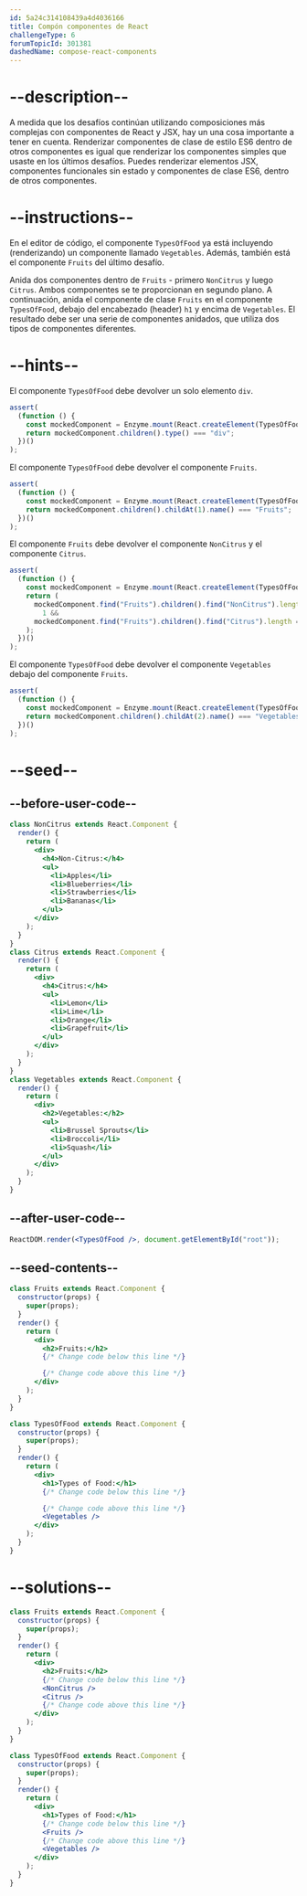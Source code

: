 ```yaml
---
id: 5a24c314108439a4d4036166
title: Compón componentes de React
challengeType: 6
forumTopicId: 301381
dashedName: compose-react-components
---
```


# --description--

A medida que los desafíos continúan utilizando composiciones más complejas con componentes de React y JSX, hay un una cosa importante a tener en cuenta. Renderizar componentes de clase de estilo ES6 dentro de otros componentes es igual que renderizar los componentes simples que usaste en los últimos desafíos. Puedes renderizar elementos JSX, componentes funcionales sin estado y componentes de clase ES6, dentro de otros componentes.

# --instructions--

En el editor de código, el componente `TypesOfFood` ya está incluyendo (renderizando) un componente llamado `Vegetables`. Además, también está el componente `Fruits` del último desafío.

Anida dos componentes dentro de `Fruits` - primero `NonCitrus` y luego `Citrus`. Ambos componentes se te proporcionan en segundo plano. A continuación, anida el componente de clase `Fruits` en el componente `TypesOfFood`, debajo del encabezado (header) `h1` y encima de `Vegetables`. El resultado debe ser una serie de componentes anidados, que utiliza dos tipos de componentes diferentes.

# --hints--

El componente `TypesOfFood` debe devolver un solo elemento `div`.

```js
assert(
  (function () {
    const mockedComponent = Enzyme.mount(React.createElement(TypesOfFood));
    return mockedComponent.children().type() === "div";
  })()
);
```

El componente `TypesOfFood` debe devolver el componente `Fruits`.

```js
assert(
  (function () {
    const mockedComponent = Enzyme.mount(React.createElement(TypesOfFood));
    return mockedComponent.children().childAt(1).name() === "Fruits";
  })()
);
```

El componente `Fruits` debe devolver el componente `NonCitrus` y el componente `Citrus`.

```js
assert(
  (function () {
    const mockedComponent = Enzyme.mount(React.createElement(TypesOfFood));
    return (
      mockedComponent.find("Fruits").children().find("NonCitrus").length ===
        1 &&
      mockedComponent.find("Fruits").children().find("Citrus").length === 1
    );
  })()
);
```

El componente `TypesOfFood` debe devolver el componente `Vegetables` debajo del componente `Fruits`.

```js
assert(
  (function () {
    const mockedComponent = Enzyme.mount(React.createElement(TypesOfFood));
    return mockedComponent.children().childAt(2).name() === "Vegetables";
  })()
);
```

# --seed--

## --before-user-code--

```jsx
class NonCitrus extends React.Component {
  render() {
    return (
      <div>
        <h4>Non-Citrus:</h4>
        <ul>
          <li>Apples</li>
          <li>Blueberries</li>
          <li>Strawberries</li>
          <li>Bananas</li>
        </ul>
      </div>
    );
  }
}
class Citrus extends React.Component {
  render() {
    return (
      <div>
        <h4>Citrus:</h4>
        <ul>
          <li>Lemon</li>
          <li>Lime</li>
          <li>Orange</li>
          <li>Grapefruit</li>
        </ul>
      </div>
    );
  }
}
class Vegetables extends React.Component {
  render() {
    return (
      <div>
        <h2>Vegetables:</h2>
        <ul>
          <li>Brussel Sprouts</li>
          <li>Broccoli</li>
          <li>Squash</li>
        </ul>
      </div>
    );
  }
}
```

## --after-user-code--

```jsx
ReactDOM.render(<TypesOfFood />, document.getElementById("root"));
```

## --seed-contents--

```jsx
class Fruits extends React.Component {
  constructor(props) {
    super(props);
  }
  render() {
    return (
      <div>
        <h2>Fruits:</h2>
        {/* Change code below this line */}

        {/* Change code above this line */}
      </div>
    );
  }
}

class TypesOfFood extends React.Component {
  constructor(props) {
    super(props);
  }
  render() {
    return (
      <div>
        <h1>Types of Food:</h1>
        {/* Change code below this line */}

        {/* Change code above this line */}
        <Vegetables />
      </div>
    );
  }
}
```

# --solutions--

```jsx
class Fruits extends React.Component {
  constructor(props) {
    super(props);
  }
  render() {
    return (
      <div>
        <h2>Fruits:</h2>
        {/* Change code below this line */}
        <NonCitrus />
        <Citrus />
        {/* Change code above this line */}
      </div>
    );
  }
}

class TypesOfFood extends React.Component {
  constructor(props) {
    super(props);
  }
  render() {
    return (
      <div>
        <h1>Types of Food:</h1>
        {/* Change code below this line */}
        <Fruits />
        {/* Change code above this line */}
        <Vegetables />
      </div>
    );
  }
}
```

